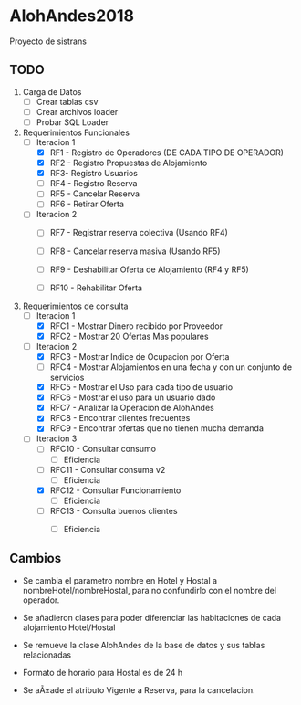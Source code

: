 # AlohAndes2018
Proyecto de sistrans 

## TODO


1. Carga de Datos
   - [ ] Crear tablas csv
   - [ ] Crear archivos loader
   - [ ] Probar SQL Loader

2. Requerimientos Funcionales
   - [ ] Iteracion 1
     - [X] RF1 - Registro de Operadores (DE CADA TIPO DE OPERADOR)
     - [X] RF2 - Registro Propuestas de Alojamiento
     - [x] RF3- Registro Usuarios
     - [ ] RF4 - Registro Reserva
     - [ ] RF5 - Cancelar Reserva
     - [ ] RF6 - Retirar Oferta 
    - [ ] Iteracion 2
      - [ ] RF7 - Registrar reserva colectiva (Usando RF4)
      - [ ] RF8 - Cancelar reserva masiva (Usando RF5)
      - [ ] RF9 - Deshabilitar Oferta de Alojamiento (RF4 y RF5) 
      - [ ] RF10 - Rehabilitar Oferta


3. Requerimientos de consulta
   - [ ] Iteracion 1
     - [x] RFC1 - Mostrar Dinero recibido por Proveedor
     - [x] RFC2 - Mostrar 20 Ofertas Mas populares
   - [ ] Iteracion 2 
     - [x] RFC3 - Mostrar Indice de Ocupacion por Oferta
     - [ ] RFC4 - Mostrar Alojamientos en una fecha y con un conjunto de servicios
     - [x] RFC5 - Mostrar el Uso para cada tipo de usuario
     - [x] RFC6 - Mostrar el uso para un usuario dado
     - [x] RFC7 - Analizar la Operacion de AlohAndes
     - [x] RFC8 - Encontrar clientes frecuentes
     - [x] RFC9 - Encontrar ofertas que no tienen mucha demanda
   - [ ] Iteracion 3
     - [ ] RFC10 - Consultar consumo 
  	   - [ ] Eficiencia
     - [ ] RFC11 - Consultar consuma v2
  	   - [ ] Eficiencia
     - [x] RFC12 - Consultar Funcionamiento
  	   - [ ] Eficiencia
     - [ ] RFC13 - Consulta buenos clientes
  	   - [ ] Eficiencia


## Cambios

* Se cambia el parametro nombre en Hotel y Hostal a nombreHotel/nombreHostal, para no confundirlo con el nombre del operador.

* Se añadieron clases para poder diferenciar las habitaciones de  cada alojamiento Hotel/Hostal

* Se remueve la clase AlohAndes de la base de datos y sus tablas relacionadas

* Formato de horario para Hostal es de 24 h

* Se aÃ±ade el atributo Vigente a Reserva, para la cancelacion.

